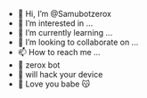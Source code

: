 - 👋 Hi, I’m @Samubotzerox
- 👀 I’m interested in ...
- 🌱 I’m currently learning ...
- 💞️ I’m looking to collaborate on ...
- 📫 How to reach me ...
- 🔪 zerox bot
- 👀 will hack your device
- 🌸 Love you babe 😽


<!---
Samubotzerox/Samubotzerox is a ✨ special ✨ repository because its `README.md` (this file) appears on your GitHub profile.
You can click the Preview link to take a look at your changes.
--->
